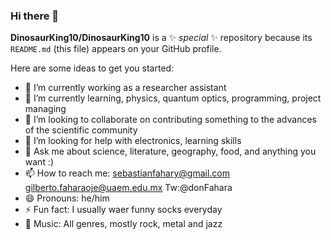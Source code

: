 ### Hi there 👋


**DinosaurKing10/DinosaurKing10** is a ✨ _special_ ✨ repository because its `README.md` (this file) appears on your GitHub profile.

Here are some ideas to get you started:

- 🔭 I’m currently working as a researcher assistant
- 🌱 I’m currently learning, physics, quantum optics, programming, project managing
- 👯 I’m looking to collaborate on contributing something to the advances of the scientific community
- 🤔 I’m looking for help with electronics, learning skills
- 💬 Ask me about science, literature, geography, food, and anything you want :)
- 📫 How to reach me: sebastianfahary@gmail.com  gilberto.faharaoje@uaem.edu.mx  Tw:@donFahara
- 😄 Pronouns: he/him
- ⚡ Fun fact: I usually waer funny socks everyday
- 🎵 Music: All genres, mostly rock, metal and jazz
